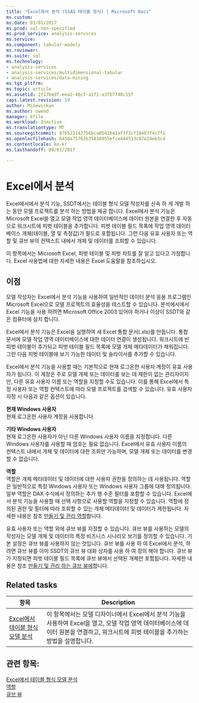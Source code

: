 ```yaml
---
title: "Excel에서 분석 (SSAS 테이블 형식) | Microsoft Docs"
ms.custom: 
ms.date: 03/01/2017
ms.prod: sql-non-specified
ms.prod_service: analysis-services
ms.service: 
ms.component: tabular-models
ms.reviewer: 
ms.suite: sql
ms.technology:
- analysis-services
- analysis-services/multidimensional-tabular
- analysis-services/data-mining
ms.tgt_pltfrm: 
ms.topic: article
ms.assetid: 2f17b4df-eea2-48c7-a1f2-a3fb7748c15f
caps.latest.revision: 19
author: Minewiskan
ms.author: owend
manager: kfile
ms.workload: Inactive
ms.translationtype: MT
ms.sourcegitcommit: 876522142756bca05416a1afff3cf10467f4c7f1
ms.openlocfilehash: 6450a75762b35816055efce444513c87e24eb3c4
ms.contentlocale: ko-kr
ms.lasthandoff: 09/01/2017

---
```

# <a name="analyze-in-excel"></a>Excel에서 분석
  Excel에서에서 분석 기능, SSDT에서는 테이블 형식 모델 작성자를 신속 하 게 개발 하는 동안 모델 프로젝트를 분석 하는 방법을 제공 합니다. Excel에서 분석 기능은 Microsoft Excel을 열고 모델 작업 영역 데이터베이스에 데이터 원본을 연결한 후 자동으로 워크시트에 피벗 테이블을 추가합니다. 피벗 테이블 필드 목록에 작업 영역 데이터베이스 개체(테이블, 열 및 측정값)가 필드로 포함됩니다. 그런 다음 유효 사용자 또는 역할 및 큐브 뷰의 컨텍스트 내에서 개체 및 데이터를 조회할 수 있습니다.  
  
 이 항목에서는 Microsoft Excel, 피벗 테이블 및 피벗 차트를 잘 알고 있다고 가정합니다. Excel 사용법에 대한 자세한 내용은 Excel 도움말을 참조하십시오.  
  
##  <a name="bkmk_benefits"></a> 이점  
 모델 작성자는 Excel에서 분석 기능을 사용하여 일반적인 데이터 분석 응용 프로그램인 Microsoft Excel으로 모델 프로젝트의 효율성을 테스트할 수 있습니다. 분석에서에서 Excel 기능을 사용 하려면 Microsoft Office 2003 있어야 하거나 이상이 SSDT와 같은 컴퓨터에 설치 합니다.  
  
 Excel에서 분석 기능은 Excel을 실행하여 새 Excel 통합 문서(.xls)를 만듭니다. 통합 문서에 모델 작업 영역 데이터베이스에 대한 데이터 연결이 생성됩니다. 워크시트에 빈 피벗 테이블이 추가되고 피벗 테이블 필드 목록에 모델 개체 메타데이터가 채워집니다. 그런 다음 피벗 테이블에 보기 가능한 데이터 및 슬라이서를 추가할 수 있습니다.  
  
 Excel에서 분석 기능을 사용할 때는 기본적으로 현재 로그온한 사용자 계정이 유효 사용자가 됩니다. 이 계정은 주로 모델 개체 또는 데이터를 보는 데 제한이 없는 관리자이지만, 다른 유효 사용자 이름 또는 역할을 지정할 수도 있습니다. 이를 통해 Excel에서 특정 사용자 또는 역할 컨텍스트에 따라 모델 프로젝트를 검색할 수 있습니다. 유효 사용자 지정 시 다음과 같은 옵션이 있습니다.  
  
 **현재 Windows 사용자**  
 현재 로그온한 사용자 계정을 사용합니다.  
  
 **기타 Windows 사용자**  
 현재 로그온한 사용자가 아닌 다른 Windows 사용자 이름을 지정합니다. 다른 Windows 사용자를 사용할 때 암호는 필요 없습니다. Excel에서 유효 사용자 이름의 컨텍스트 내에서 개체 및 데이터에 대한 조회만 가능하며, 모델 개체 또는 데이터를 변경할 수 없습니다.  
  
 **역할**  
 역할은 개체 메타데이터 및 데이터에 대한 사용자 권한을 정의하는 데 사용됩니다. 역할은 일반적으로 특정 Windows 사용자 또는 Windows 사용자 그룹에 대해 정의됩니다. 일부 역할은 DAX 수식에서 정의하는 추가 행 수준 필터를 포함할 수 있습니다. Excel에서 분석 기능을 사용할 때 선택 사항으로 사용할 역할을 지정할 수 있습니다. 역할에 정의된 권한 및 필터에 따라 조회할 수 있는 개체 메타데이터 및 데이터가 제한됩니다. 자세한 내용은 참조 [만들기 및 관리 역할](../../analysis-services/tabular-models/create-and-manage-roles-ssas-tabular.md)합니다.  
  
 유효 사용자 또는 역할 외에 큐브 뷰를 지정할 수 있습니다. 큐브 뷰를 사용하는 모델의 작성자는 모델 개체 및 데이터의 특정 비즈니스 시나리오 보기를 정의할 수 있습니다. 기본 설정은 큐브 뷰를 사용하지 않는 것입니다. 큐브 뷰를 사용 하 여 Excel에서 분석, 하려면 큐브 뷰를 이미 SSDT의 큐브 뷰 대화 상자를 사용 하 여 정의 해야 합니다. 큐브 뷰가 지정되면 피벗 테이블 필드 목록에 큐브 뷰에서 선택된 개체만 포함됩니다. 자세한 내용은 참조 [만들기 및 관리 하는 큐브 뷰에](../../analysis-services/tabular-models/create-and-manage-perspectives-ssas-tabular.md)합니다.  
  
##  <a name="bkmk_rt"></a> Related tasks  
  
|**항목**|**Description**|  
|---------------|---------------------|  
|[Excel에서 테이블 형식 모델 분석](../../analysis-services/tabular-models/analyze-a-tabular-model-in-excel-ssas-tabular.md)|이 항목에서는 모델 디자이너에서 Excel에서 분석 기능을 사용하여 Excel을 열고, 모델 작업 영역 데이터베이스에 데이터 원본을 연결하고, 워크시트에 피벗 테이블을 추가하는 방법을 설명합니다.|  
  
## <a name="see-also"></a>관련 항목:  
 [Excel에서 테이블 형식 모델 분석](../../analysis-services/tabular-models/analyze-a-tabular-model-in-excel-ssas-tabular.md)   
 [역할](../../analysis-services/tabular-models/roles-ssas-tabular.md)   
 [큐브 뷰](../../analysis-services/tabular-models/perspectives-ssas-tabular.md)  
  
  

